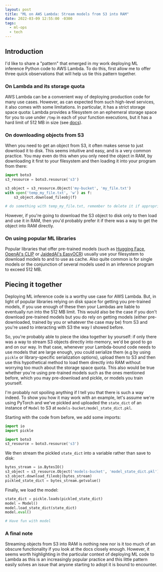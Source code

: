```yaml
---
layout: post
title: "ML on AWS Lambda: Stream models from S3 into RAM"
date: 2022-03-09 12:55:00 -0300
tags:
  - ml-ops
  - tech
---
```


## Introduction

I'd like to share a "pattern" that emerged in my work deploying ML inference Python code to AWS Lambda. To do this, first allow me to offer three quick observations that will help us tie this pattern together. 

### On Lambda and its storage quota
AWS Lambda can be a convenient way of deploying production code for many use cases. However, as can expected from such high-level services, it also comes with some limitations. In particular, it has a strict storage space quota: Lambda provides a filesystem on an ephemeral storage space for you to use under `/tmp` in each of your function executions, but it has a hard limit of 512 MB in size (see [docs](https://docs.aws.amazon.com/lambda/latest/dg/gettingstarted-limits.html)).

### On downloading objects from S3

When you need to get an object from S3, it often makes sense to just download it to disk. This seems intuitive and easy, and is a very common practice. You may even do this when you only need the object in RAM, by downloading it first to your filesystem and then loading it into your program from there:

```python
import boto3
s3_resource = boto3.resource('s3')

s3_object = s3_resource.Object('my-bucket', 'my_file.txt')
with open('temp_my_file.txt', 'w') as f:
    s3_object.download_fileobj(f)

# do something with temp_my_file.txt, remember to delete it if appropriate.
```

However, if you're going to download the S3 object to disk only to then load and use it in RAM, then you'd probably prefer it if there was a way to get the object into RAM directly.

### On using popular ML libraries  

Popular libraries that offer pre-trained models (such as [Hugging Face](https://huggingface.co/models), [OpenAI's CLIP](https://github.com/openai/CLIP) or [JaidedAI's EasyOCR](https://github.com/JaidedAI/EasyOCR)) usually use your filesystem to download models to and to use as cache. Also quite common is for single models or the conjunction of several models used in an inference program to exceed 512 MB.

## Piecing it together

Deploying ML inference code is a worthy use case for AWS Lambda. But, in light of popular libraries relying on disk space for getting you pre-trained models, if you use enough of these then your Lambdas are liable to eventually run into the 512 MB limit. This would also be the case if you don't download pre-trained models but you do rely on getting models (either pre-downloaded, trained by you or whatever the case may be) from S3 and you're used to interacting with S3 the way I showed before.

So, you're probably able to piece the idea together by yourself: if only there was a way to stream S3 objects directly into memory, we'd be good to go and on our way. In that case, whenever your Lambda-bound code needs to use models that are large enough, you could serialize them (e.g by using `pickle` or library-specific serialization options), upload them to S3 and then use this hypothetical method to load them directly into RAM without worrying too much about the storage space quota. This also would be true whether you're using pre-trained models such as the ones mentioned before, which you may pre-download and pickle, or models you train yourself.

I'm probably not spoiling anything if I tell you that there is such a way indeed. To show you how it may work with an example, let's assume we're using PyTorch and we've pickled and uploaded the `state_dict` of an instance of `Model` to S3 at `models-bucket/model_state_dict.pkl`.

Starting with the code from before, we add some imports:
```python
import io
import pickle

import boto3
s3_resource = boto3.resource('s3')
```

We then stream the pickled `state_dict` into a variable rather than save to disk:
```python
bytes_stream = io.BytesIO()
s3_object = s3_resource.Object('models-bucket', 'model_state_dict.pkl')
s3_object.download_fileobj(bytes_stream)
pickled_state_dict = bytes_stream.getvalue()
```

Finally, we load the model:
```python
state_dict = pickle.loads(pickled_state_dict)
model = Model()
model.load_state_dict(state_dict)
model.eval()

# Have fun with model
```

### A final note

Streaming objects from S3 into RAM is nothing new nor is it too much of an obscure functionality if you look at the docs closely enough. However, it seems worth highlighting in the particular context of deploying ML code to Lambda as this is an increasingly popular practice and this little pattern easily solves an issue that anyone starting to adopt it is bound to encounter.


